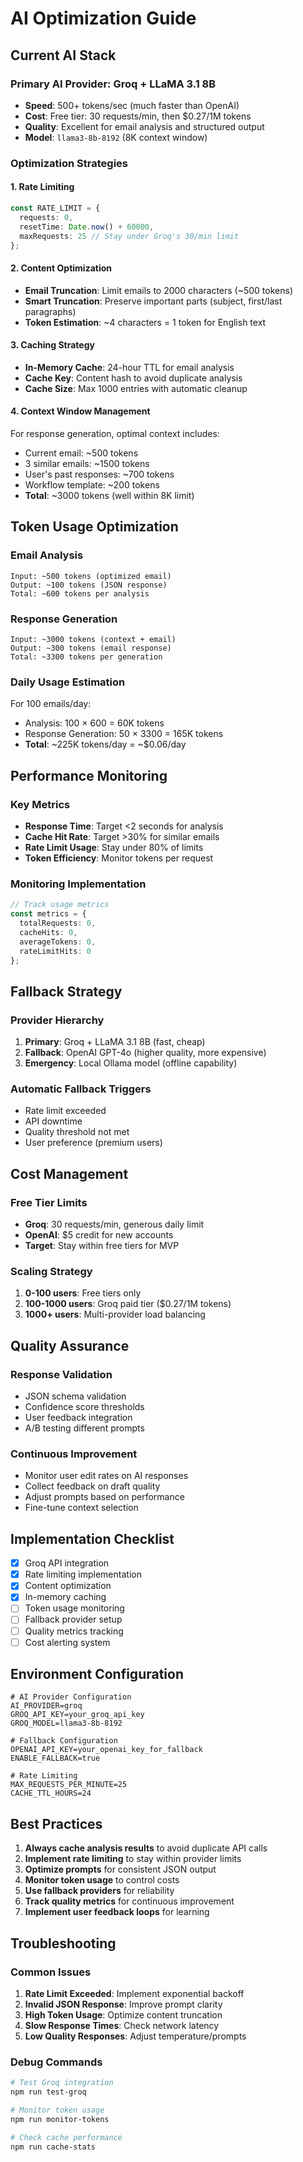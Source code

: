 # AI Optimization Guide

## Current AI Stack

### Primary AI Provider: Groq + LLaMA 3.1 8B
- **Speed**: 500+ tokens/sec (much faster than OpenAI)
- **Cost**: Free tier: 30 requests/min, then $0.27/1M tokens
- **Quality**: Excellent for email analysis and structured output
- **Model**: `llama3-8b-8192` (8K context window)

### Optimization Strategies

#### 1. Rate Limiting
```typescript
const RATE_LIMIT = {
  requests: 0,
  resetTime: Date.now() + 60000,
  maxRequests: 25 // Stay under Groq's 30/min limit
};
```

#### 2. Content Optimization
- **Email Truncation**: Limit emails to 2000 characters (~500 tokens)
- **Smart Truncation**: Preserve important parts (subject, first/last paragraphs)
- **Token Estimation**: ~4 characters = 1 token for English text

#### 3. Caching Strategy
- **In-Memory Cache**: 24-hour TTL for email analysis
- **Cache Key**: Content hash to avoid duplicate analysis
- **Cache Size**: Max 1000 entries with automatic cleanup

#### 4. Context Window Management
For response generation, optimal context includes:
- Current email: ~500 tokens
- 3 similar emails: ~1500 tokens
- User's past responses: ~700 tokens
- Workflow template: ~200 tokens
- **Total**: ~3000 tokens (well within 8K limit)

## Token Usage Optimization

### Email Analysis
```
Input: ~500 tokens (optimized email)
Output: ~100 tokens (JSON response)
Total: ~600 tokens per analysis
```

### Response Generation
```
Input: ~3000 tokens (context + email)
Output: ~300 tokens (email response)
Total: ~3300 tokens per generation
```

### Daily Usage Estimation
For 100 emails/day:
- Analysis: 100 × 600 = 60K tokens
- Response Generation: 50 × 3300 = 165K tokens
- **Total**: ~225K tokens/day = ~$0.06/day

## Performance Monitoring

### Key Metrics
- **Response Time**: Target <2 seconds for analysis
- **Cache Hit Rate**: Target >30% for similar emails
- **Rate Limit Usage**: Stay under 80% of limits
- **Token Efficiency**: Monitor tokens per request

### Monitoring Implementation
```typescript
// Track usage metrics
const metrics = {
  totalRequests: 0,
  cacheHits: 0,
  averageTokens: 0,
  rateLimitHits: 0
};
```

## Fallback Strategy

### Provider Hierarchy
1. **Primary**: Groq + LLaMA 3.1 8B (fast, cheap)
2. **Fallback**: OpenAI GPT-4o (higher quality, more expensive)
3. **Emergency**: Local Ollama model (offline capability)

### Automatic Fallback Triggers
- Rate limit exceeded
- API downtime
- Quality threshold not met
- User preference (premium users)

## Cost Management

### Free Tier Limits
- **Groq**: 30 requests/min, generous daily limit
- **OpenAI**: $5 credit for new accounts
- **Target**: Stay within free tiers for MVP

### Scaling Strategy
1. **0-100 users**: Free tiers only
2. **100-1000 users**: Groq paid tier ($0.27/1M tokens)
3. **1000+ users**: Multi-provider load balancing

## Quality Assurance

### Response Validation
- JSON schema validation
- Confidence score thresholds
- User feedback integration
- A/B testing different prompts

### Continuous Improvement
- Monitor user edit rates on AI responses
- Collect feedback on draft quality
- Adjust prompts based on performance
- Fine-tune context selection

## Implementation Checklist

- [x] Groq API integration
- [x] Rate limiting implementation
- [x] Content optimization
- [x] In-memory caching
- [ ] Token usage monitoring
- [ ] Fallback provider setup
- [ ] Quality metrics tracking
- [ ] Cost alerting system

## Environment Configuration

```env
# AI Provider Configuration
AI_PROVIDER=groq
GROQ_API_KEY=your_groq_api_key
GROQ_MODEL=llama3-8b-8192

# Fallback Configuration
OPENAI_API_KEY=your_openai_key_for_fallback
ENABLE_FALLBACK=true

# Rate Limiting
MAX_REQUESTS_PER_MINUTE=25
CACHE_TTL_HOURS=24
```

## Best Practices

1. **Always cache analysis results** to avoid duplicate API calls
2. **Implement rate limiting** to stay within provider limits
3. **Optimize prompts** for consistent JSON output
4. **Monitor token usage** to control costs
5. **Use fallback providers** for reliability
6. **Track quality metrics** for continuous improvement
7. **Implement user feedback loops** for learning

## Troubleshooting

### Common Issues
1. **Rate Limit Exceeded**: Implement exponential backoff
2. **Invalid JSON Response**: Improve prompt clarity
3. **High Token Usage**: Optimize content truncation
4. **Slow Response Times**: Check network latency
5. **Low Quality Responses**: Adjust temperature/prompts

### Debug Commands
```bash
# Test Groq integration
npm run test-groq

# Monitor token usage
npm run monitor-tokens

# Check cache performance
npm run cache-stats
```